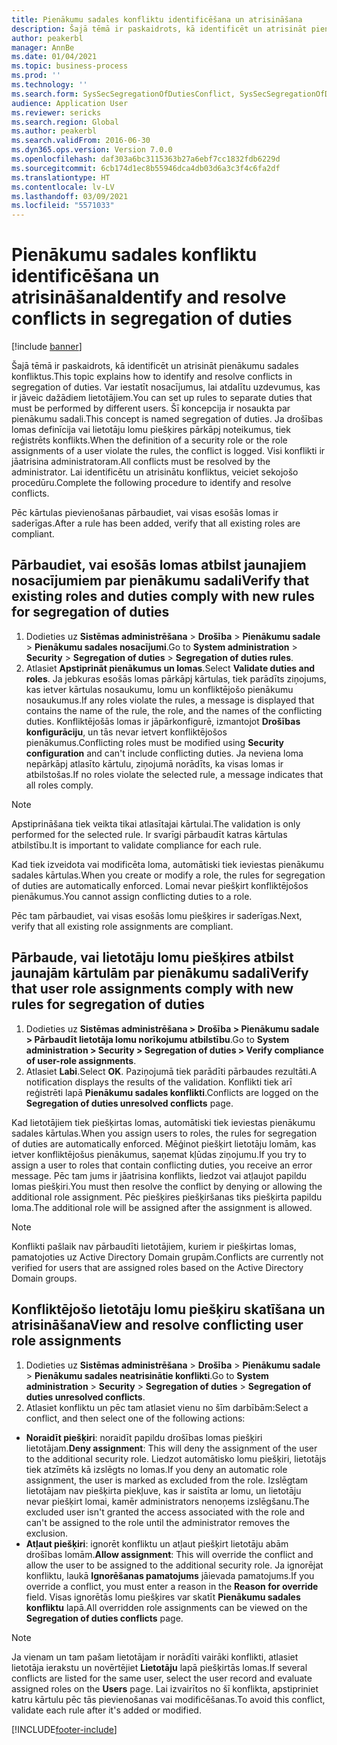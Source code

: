 ```yaml
---
title: Pienākumu sadales konfliktu identificēšana un atrisināšana
description: Šajā tēmā ir paskaidrots, kā identificēt un atrisināt pienākumu sadales konfliktus.
author: peakerbl
manager: AnnBe
ms.date: 01/04/2021
ms.topic: business-process
ms.prod: ''
ms.technology: ''
ms.search.form: SysSecSegregationOfDutiesConflict, SysSecSegregationOfDutiesRule
audience: Application User
ms.reviewer: sericks
ms.search.region: Global
ms.author: peakerbl
ms.search.validFrom: 2016-06-30
ms.dyn365.ops.version: Version 7.0.0
ms.openlocfilehash: daf303a6bc3115363b27a6ebf7cc1832fdb6229d
ms.sourcegitcommit: 6cb174d1ec8b55946dca4db03d6a3c3f4c6fa2df
ms.translationtype: HT
ms.contentlocale: lv-LV
ms.lasthandoff: 03/09/2021
ms.locfileid: "5571033"
---
```

# <a name="identify-and-resolve-conflicts-in-segregation-of-duties"></a><span data-ttu-id="c61e4-103">Pienākumu sadales konfliktu identificēšana un atrisināšana</span><span class="sxs-lookup"><span data-stu-id="c61e4-103">Identify and resolve conflicts in segregation of duties</span></span>

[!include [banner](../../includes/banner.md)]

<span data-ttu-id="c61e4-104">Šajā tēmā ir paskaidrots, kā identificēt un atrisināt pienākumu sadales konfliktus.</span><span class="sxs-lookup"><span data-stu-id="c61e4-104">This topic explains how to identify and resolve conflicts in segregation of duties.</span></span> <span data-ttu-id="c61e4-105">Var iestatīt nosacījumus, lai atdalītu uzdevumus, kas ir jāveic dažādiem lietotājiem.</span><span class="sxs-lookup"><span data-stu-id="c61e4-105">You can set up rules to separate duties that must be performed by different users.</span></span> <span data-ttu-id="c61e4-106">Šī koncepcija ir nosaukta par pienākumu sadali.</span><span class="sxs-lookup"><span data-stu-id="c61e4-106">This concept is named segregation of duties.</span></span> <span data-ttu-id="c61e4-107">Ja drošības lomas definīcija vai lietotāju lomu piešķires pārkāpj noteikumus, tiek reģistrēts konflikts.</span><span class="sxs-lookup"><span data-stu-id="c61e4-107">When the definition of a security role or the role assignments of a user violate the rules, the conflict is logged.</span></span> <span data-ttu-id="c61e4-108">Visi konflikti ir jāatrisina administratoram.</span><span class="sxs-lookup"><span data-stu-id="c61e4-108">All conflicts must be resolved by the administrator.</span></span> <span data-ttu-id="c61e4-109">Lai identificētu un atrisinātu konfliktus, veiciet sekojošo procedūru.</span><span class="sxs-lookup"><span data-stu-id="c61e4-109">Complete the following procedure to identify and resolve conflicts.</span></span>

<span data-ttu-id="c61e4-110">Pēc kārtulas pievienošanas pārbaudiet, vai visas esošās lomas ir saderīgas.</span><span class="sxs-lookup"><span data-stu-id="c61e4-110">After a rule has been added, verify that all existing roles are compliant.</span></span> 

## <a name="verify-that-existing-roles-and-duties-comply-with-new-rules-for-segregation-of-duties"></a><span data-ttu-id="c61e4-111">Pārbaudiet, vai esošās lomas atbilst jaunajiem nosacījumiem par pienākumu sadali</span><span class="sxs-lookup"><span data-stu-id="c61e4-111">Verify that existing roles and duties comply with new rules for segregation of duties</span></span>
1. <span data-ttu-id="c61e4-112">Dodieties uz **Sistēmas administrēšana** > **Drošība** > **Pienākumu sadale** > **Pienākumu sadales nosacījumi**.</span><span class="sxs-lookup"><span data-stu-id="c61e4-112">Go to **System administration** > **Security** > **Segregation of duties** > **Segregation of duties rules**.</span></span>
3. <span data-ttu-id="c61e4-113">Atlasiet **Apstiprināt pienākumus un lomas**.</span><span class="sxs-lookup"><span data-stu-id="c61e4-113">Select **Validate duties and roles**.</span></span> <span data-ttu-id="c61e4-114">Ja jebkuras esošās lomas pārkāpj kārtulas, tiek parādīts ziņojums, kas ietver kārtulas nosaukumu, lomu un konfliktējošo pienākumu nosaukumus.</span><span class="sxs-lookup"><span data-stu-id="c61e4-114">If any roles violate the rules, a message is displayed that contains the name of the rule, the role, and the names of the conflicting duties.</span></span> <span data-ttu-id="c61e4-115">Konfliktējošās lomas ir jāpārkonfigurē, izmantojot **Drošības konfigurāciju**, un tās nevar ietvert konfliktējošos pienākumus.</span><span class="sxs-lookup"><span data-stu-id="c61e4-115">Conflicting roles must be modified using **Security configuration** and can't include conflicting duties.</span></span> <span data-ttu-id="c61e4-116">Ja neviena loma nepārkāpj atlasīto kārtulu, ziņojumā norādīts, ka visas lomas ir atbilstošas.</span><span class="sxs-lookup"><span data-stu-id="c61e4-116">If no roles violate the selected rule, a message indicates that all roles comply.</span></span>   

> [!NOTE]
> <span data-ttu-id="c61e4-117">Apstiprināšana tiek veikta tikai atlasītajai kārtulai.</span><span class="sxs-lookup"><span data-stu-id="c61e4-117">The validation is only performed for the selected rule.</span></span> <span data-ttu-id="c61e4-118">Ir svarīgi pārbaudīt katras kārtulas atbilstību.</span><span class="sxs-lookup"><span data-stu-id="c61e4-118">It is important to validate compliance for each rule.</span></span>   

<span data-ttu-id="c61e4-119">Kad tiek izveidota vai modificēta loma, automātiski tiek ieviestas pienākumu sadales kārtulas.</span><span class="sxs-lookup"><span data-stu-id="c61e4-119">When you create or modify a role, the rules for segregation of duties are automatically enforced.</span></span> <span data-ttu-id="c61e4-120">Lomai nevar piešķirt konfliktējošos pienākumus.</span><span class="sxs-lookup"><span data-stu-id="c61e4-120">You cannot assign conflicting duties to a role.</span></span>

<span data-ttu-id="c61e4-121">Pēc tam pārbaudiet, vai visas esošās lomu piešķires ir saderīgas.</span><span class="sxs-lookup"><span data-stu-id="c61e4-121">Next, verify that all existing role assignments are compliant.</span></span>

## <a name="verify-that-user-role-assignments-comply-with-new-rules-for-segregation-of-duties"></a><span data-ttu-id="c61e4-122">Pārbaude, vai lietotāju lomu piešķires atbilst jaunajām kārtulām par pienākumu sadali</span><span class="sxs-lookup"><span data-stu-id="c61e4-122">Verify that user role assignments comply with new rules for segregation of duties</span></span>
1. <span data-ttu-id="c61e4-123">Dodieties uz **Sistēmas administrēšana > Drošība > Pienākumu sadale > Pārbaudīt lietotāja lomu norīkojumu atbilstību**.</span><span class="sxs-lookup"><span data-stu-id="c61e4-123">Go to **System administration > Security > Segregation of duties > Verify compliance of user-role assignments**.</span></span>
2. <span data-ttu-id="c61e4-124">Atlasiet **Labi**.</span><span class="sxs-lookup"><span data-stu-id="c61e4-124">Select **OK**.</span></span> <span data-ttu-id="c61e4-125">Paziņojumā tiek parādīti pārbaudes rezultāti.</span><span class="sxs-lookup"><span data-stu-id="c61e4-125">A notification displays the results of the validation.</span></span> <span data-ttu-id="c61e4-126">Konflikti tiek arī reģistrēti lapā **Pienākumu sadales konflikti**.</span><span class="sxs-lookup"><span data-stu-id="c61e4-126">Conflicts are logged on the **Segregation of duties unresolved conflicts** page.</span></span>   

<span data-ttu-id="c61e4-127">Kad lietotājiem tiek piešķirtas lomas, automātiski tiek ieviestas pienākumu sadales kārtulas.</span><span class="sxs-lookup"><span data-stu-id="c61e4-127">When you assign users to roles, the rules for segregation of duties are automatically enforced.</span></span> <span data-ttu-id="c61e4-128">Mēģinot piešķirt lietotāju lomām, kas ietver konfliktējošus pienākumus, saņemat kļūdas ziņojumu.</span><span class="sxs-lookup"><span data-stu-id="c61e4-128">If you try to assign a user to roles that contain conflicting duties, you receive an error message.</span></span> <span data-ttu-id="c61e4-129">Pēc tam jums ir jāatrisina konflikts, liedzot vai atļaujot papildu lomas piešķiri.</span><span class="sxs-lookup"><span data-stu-id="c61e4-129">You must then resolve the conflict by denying or allowing the additional role assignment.</span></span> <span data-ttu-id="c61e4-130">Pēc piešķires piešķiršanas tiks piešķirta papildu loma.</span><span class="sxs-lookup"><span data-stu-id="c61e4-130">The additional role will be assigned after the assignment is allowed.</span></span> 

> [!NOTE]
> <span data-ttu-id="c61e4-131">Konflikti pašlaik nav pārbaudīti lietotājiem, kuriem ir piešķirtas lomas, pamatojoties uz Active Directory Domain grupām.</span><span class="sxs-lookup"><span data-stu-id="c61e4-131">Conflicts are currently not verified for users that are assigned roles based on the Active Directory Domain groups.</span></span>

## <a name="view-and-resolve-conflicting-user-role-assignments"></a><span data-ttu-id="c61e4-132">Konfliktējošo lietotāju lomu piešķiru skatīšana un atrisināšana</span><span class="sxs-lookup"><span data-stu-id="c61e4-132">View and resolve conflicting user role assignments</span></span>
1. <span data-ttu-id="c61e4-133">Dodieties uz **Sistēmas administrēšana** > **Drošība** > **Pienākumu sadale** > **Pienākumu sadales neatrisinātie konflikti**.</span><span class="sxs-lookup"><span data-stu-id="c61e4-133">Go to **System administration** > **Security** > **Segregation of duties** > **Segregation of duties unresolved conflicts**.</span></span> 
2. <span data-ttu-id="c61e4-134">Atlasiet konfliktu un pēc tam atlasiet vienu no šīm darbībām:</span><span class="sxs-lookup"><span data-stu-id="c61e4-134">Select a conflict, and then select one of the following actions:</span></span> 

  - <span data-ttu-id="c61e4-135">**Noraidīt piešķiri**: noraidīt papildu drošības lomas piešķiri lietotājam.</span><span class="sxs-lookup"><span data-stu-id="c61e4-135">**Deny assignment**: This will deny the assignment of the user to the additional security role.</span></span> <span data-ttu-id="c61e4-136">Liedzot automātisko lomu piešķiri, lietotājs tiek atzīmēts kā izslēgts no lomas.</span><span class="sxs-lookup"><span data-stu-id="c61e4-136">If you deny an automatic role assignment, the user is marked as excluded from the role.</span></span> <span data-ttu-id="c61e4-137">Izslēgtam lietotājam nav piešķirta piekļuve, kas ir saistīta ar lomu, un lietotāju nevar piešķirt lomai, kamēr administrators nenoņems izslēgšanu.</span><span class="sxs-lookup"><span data-stu-id="c61e4-137">The excluded user isn't granted the access associated with the role and can't be assigned to the role until the administrator removes the exclusion.</span></span> 
-  <span data-ttu-id="c61e4-138">**Atļaut piešķiri**: ignorēt konfliktu un atļaut piešķirt lietotāju abām drošības lomām.</span><span class="sxs-lookup"><span data-stu-id="c61e4-138">**Allow assignment**: This will override the conflict and allow the user to be assigned to the additional security role.</span></span> <span data-ttu-id="c61e4-139">Ja ignorējat konfliktu, laukā **Ignorēšanas pamatojums** jāievada pamatojums.</span><span class="sxs-lookup"><span data-stu-id="c61e4-139">If you override a conflict, you must enter a reason in the **Reason for override** field.</span></span> <span data-ttu-id="c61e4-140">Visas ignorētās lomu piešķires var skatīt **Pienākumu sadales konfliktu** lapā.</span><span class="sxs-lookup"><span data-stu-id="c61e4-140">All overridden role assignments can be viewed on the **Segregation of duties conflicts** page.</span></span>  

> [!NOTE]
> <span data-ttu-id="c61e4-141">Ja vienam un tam pašam lietotājam ir norādīti vairāki konflikti, atlasiet lietotāja ierakstu un novērtējiet **Lietotāju** lapā piešķirtās lomas.</span><span class="sxs-lookup"><span data-stu-id="c61e4-141">If several conflicts are listed for the same user, select the user record and evaluate assigned roles on the **Users** page.</span></span> <span data-ttu-id="c61e4-142">Lai izvairītos no šī konflikta, apstipriniet katru kārtulu pēc tās pievienošanas vai modificēšanas.</span><span class="sxs-lookup"><span data-stu-id="c61e4-142">To avoid this conflict, validate each rule after it's added or modified.</span></span>


[!INCLUDE[footer-include](../../../../includes/footer-banner.md)]